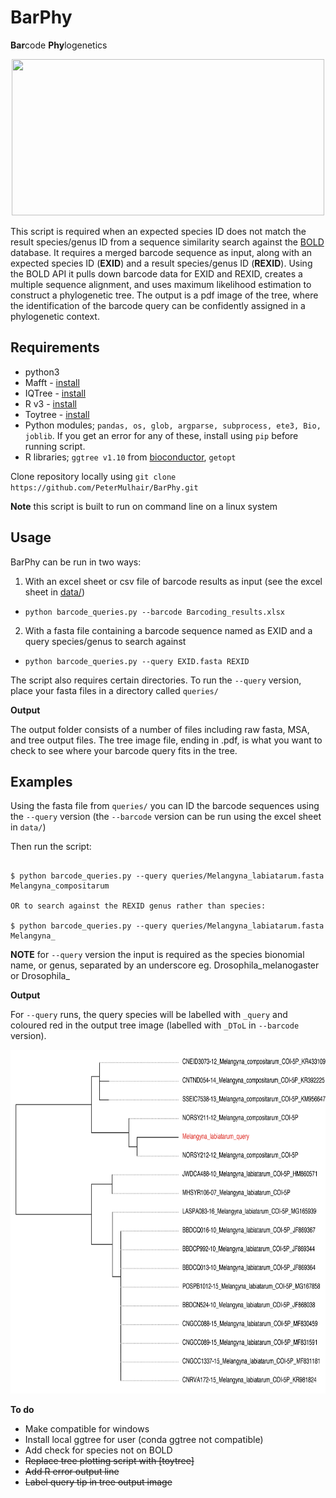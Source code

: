 # BarPhy

**Bar**code **Phy**logenetics

<div align="center">
<p align="center">
<img src="https://github.com/PeterMulhair/BarcodePlacer/blob/master/example/barcode_logo.png" width="500" height="250">
</p>
</div>

This script is required when an expected species ID does not match the result species/genus ID from a sequence similarity search against the [BOLD](https://www.boldsystems.org/index.php) database. It requires a merged barcode sequence as input, along with an expected species ID (**EXID**) and a result species/genus ID (**REXID**). Using the BOLD API it pulls down barcode data for EXID and REXID, creates a multiple sequence alignment, and uses maximum likelihood estimation to construct a phylogenetic tree. The output is a pdf image of the tree, where the identification of the barcode query can be confidently assigned in a phylogenetic context. 

## Requirements

* python3
* Mafft - [install](https://mafft.cbrc.jp/alignment/software/source.html)
* IQTree - [install](http://www.iqtree.org/doc/Quickstart)
* R v3 - [install](https://cran.r-project.org/doc/manuals/r-release/R-admin.html)
* Toytree - [install](https://toytree.readthedocs.io/en/latest/3-installation.html)
* Python modules; `pandas, os, glob, argparse, subprocess, ete3, Bio, joblib`. If you get an error for any of these, install using `pip` before running script.
* R libraries; `ggtree v1.10` from [bioconductor](https://bioconductor.org/packages/release/bioc/html/ggtree.html), `getopt`

Clone repository locally using `git clone https://github.com/PeterMulhair/BarPhy.git`

**Note** this script is built to run on command line on a linux system

## Usage

BarPhy can be run in two ways:

1. With an excel sheet or csv file of barcode results as input (see the excel sheet in [data/](https://github.com/PeterMulhair/BarcodePlacer/tree/main/data))

  - `python barcode_queries.py --barcode Barcoding_results.xlsx`

2. With a fasta file containing a barcode sequence named as EXID and a query species/genus to search against

  - `python barcode_queries.py --query EXID.fasta REXID`

The script also requires certain directories. To run the `--query` version, place your fasta files in a directory called `queries/`

**Output**

The output folder consists of a number of files including raw fasta, MSA, and tree output files.
The tree image file, ending in .pdf, is what you want to check to see where your barcode query fits in the tree. 

## Examples

Using the fasta file from `queries/` you can ID the barcode sequences using the `--query` version (the `--barcode` version can be run using the excel sheet in `data/`)


Then run the script:

```

$ python barcode_queries.py --query queries/Melangyna_labiatarum.fasta Melangyna_compositarum

OR to search against the REXID genus rather than species:

$ python barcode_queries.py --query queries/Melangyna_labiatarum.fasta Melangyna_

```

**NOTE** for `--query` version the input is required as the species bionomial name, or genus, separated by an underscore eg. Drosophila_melanogaster or Drosophila_

**Output**

For `--query` runs, the query species will be labelled with `_query` and coloured red in the output tree image (labelled with `_DToL` in `--barcode` version). 

<div align="center">
<p align="center">
<img src="https://github.com/PeterMulhair/BarPhy/blob/main/data/example_tree.png" width="700" height="550">
</p>
</div>


**To do**

- Make compatible for windows
- Install local ggtree for user (conda ggtree not compatible)
- Add check for species not on BOLD
- ~~Replace tree plotting script with [toytree]~~
- ~~Add R error output line~~
- ~~Label query tip in tree output image~~
